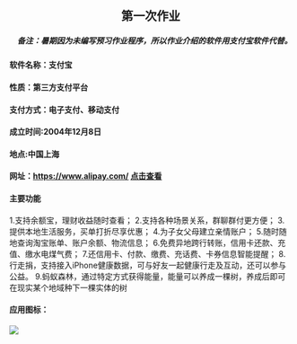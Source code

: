 ## <center> 第一次作业

##### 　备注：暑期因为未编写预习作业程序，所以作业介绍的软件用支付宝软件代替。
#### **软件名称：支付宝**
#### **性质：第三方支付平台**
####  **支付方式：电子支付、移动支付**
#### **成立时间:2004年12月8日**
#### **地点:中国上海**
#### **网址：https://www.alipay.com/**  [点击查看](https://www.alipay.com/)
#### **主要功能**

 1.支持余额宝，理财收益随时查看；
 2.支持各种场景关系，群聊群付更方便；
 3.提供本地生活服务，买单打折尽享优惠；
 4.为子女父母建立亲情账户；
 5.随时随地查询淘宝账单、账户余额、物流信息；
 6.免费异地跨行转账，信用卡还款、充值、缴水电煤气费；
 7.还信用卡、付款、缴费、充话费、卡券信息智能提醒；
 8.行走捐，支持接入iPhone健康数据，可与好友一起健康行走及互动，还可以参与公益。
 9.蚂蚁森林，通过特定方式获得能量，能量可以养成一棵树，养成后即可在现实某个地域种下一棵实体的树
 #### **应用图标：**
![](https://timgsa.baidu.com/timg?image&quality=80&size=b9999_10000&sec=1565187679421&di=5156db6df090fb10d4584d6f8a82c272&imgtype=0&src=http%3A%2F%2Fpic.pc6.com%2Fup%2F2015-10%2F14444674655340116.png)





